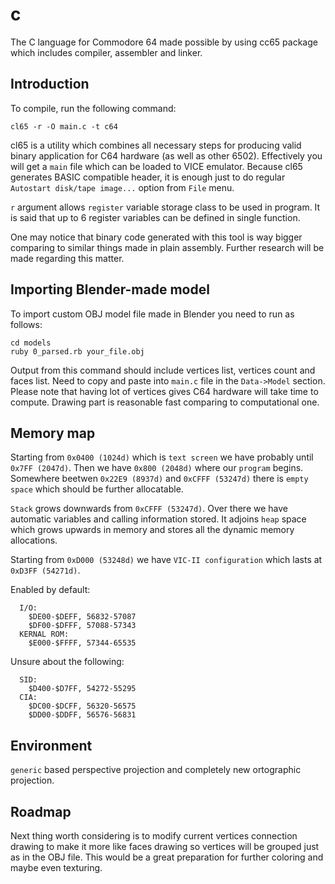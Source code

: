 # c

The C language for Commodore 64 made possible by using cc65 package which includes compiler, assembler and linker.

## Introduction

To compile, run the following command:

```cl65 -r -O main.c -t c64```

cl65 is a utility which combines all necessary steps for producing valid binary application for C64 hardware (as well as other 6502). Effectively you will get a ```main``` file which can be loaded to VICE emulator. Because cl65 generates BASIC compatible header, it is enough just to do regular ```Autostart disk/tape image...``` option from ```File``` menu.

```r``` argument allows ```register``` variable storage class to be used in program. It is said that up to 6 register variables can be defined in single function.

One may notice that binary code generated with this tool is way bigger comparing to similar things made in plain assembly. Further research will be made regarding this matter.

## Importing Blender-made model

To import custom OBJ model file made in Blender you need to run as follows:

```
cd models
ruby 0_parsed.rb your_file.obj 
```

Output from this command should include vertices list, vertices count and faces list. Need to copy and paste into ```main.c``` file in the ```Data->Model``` section. Please note that having lot of vertices gives C64 hardware will take time to compute. Drawing part is reasonable fast comparing to computational one.

## Memory map
Starting from ```0x0400 (1024d)``` which is ```text screen``` we have probably until ```0x7FF (2047d)```. Then we have ```0x800 (2048d)``` where our ```program``` begins. Somewhere beetwen ```0x22E9 (8937d)``` and
```0xCFFF (53247d)``` there is ```empty space``` which should be further allocatable. 

```Stack``` grows downwards from ```0xCFFF (53247d)```. Over there we have automatic variables and calling information stored. It adjoins ```heap``` space which grows upwards in memory and stores all the dynamic memory allocations. 

Starting from ```0xD000 (53248d)``` we have ```VIC-II configuration``` which lasts at ```0xD3FF (54271d)```.

Enabled by default:

```
  I/O:
    $DE00-$DEFF, 56832-57087
    $DF00-$DFFF, 57088-57343
  KERNAL ROM:
    $E000-$FFFF, 57344-65535
```

Unsure about the following:

```
  SID:
    $D400-$D7FF, 54272-55295
  CIA: 
    $DC00-$DCFF, 56320-56575
    $DD00-$DDFF, 56576-56831
```    
    

## Environment

```generic``` based perspective projection and completely new ortographic projection.

## Roadmap

Next thing worth considering is to modify current vertices connection drawing to make it more like faces drawing so vertices will be grouped just as in the OBJ file. This would be a great preparation for further coloring and maybe even texturing.
